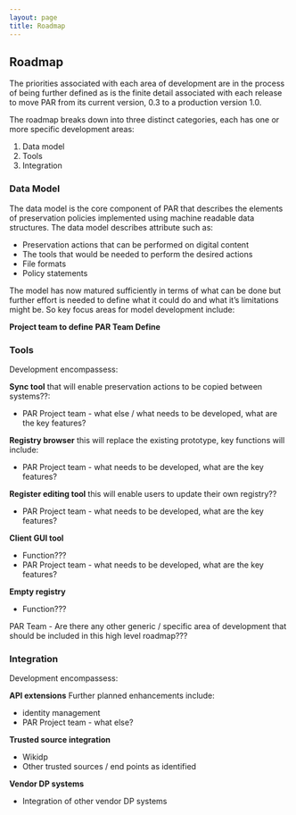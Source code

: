 ```yaml
---
layout: page
title: Roadmap
---
```


## Roadmap
The priorities associated with each area of development are in the process of being further defined as is the finite detail associated with each release to move PAR from its current version, 0.3 to a production version 1.0.

The roadmap breaks down into three distinct categories, each has one or more specific development areas:

1. Data model
2. Tools
3. Integration

### Data Model
The data model is the core component of PAR that describes the elements of preservation policies implemented using machine readable data structures. The data model describes attribute such as:
* Preservation actions that can be performed on digital content
* The tools that would be needed to perform the desired actions
* File formats
* Policy statements

The model has now matured sufficiently in terms of what can be done but further effort is needed to define what it could do and what it’s limitations might be. So key focus areas for model development include:

**Project team to define**
**PAR Team Define**



### Tools
Development encompassess:

**Sync tool** that will enable preservation actions to be copied between systems??:
* PAR Project team - what else / what needs to be developed, what are the key features?

**Registry browser** this will replace the existing prototype, key functions will include:
* PAR Project team - what needs to be developed, what are the key features?

**Register editing tool** this will enable users to update their own registry??
* PAR Project team - what needs to be developed, what are the key features? 

**Client GUI tool**
* Function???
* PAR Project team - what needs to be developed, what are the key features? 

**Empty registry**
* Function???

PAR Team - Are there any other generic / specific area of development that should be included in this high level roadmap???

### Integration
Development encompassess:

**API extensions** Further planned enhancements include:
* identity management
* PAR Project team - what else?

**Trusted source integration**
* Wikidp
* Other trusted sources / end points as identified

**Vendor DP systems**
* Integration of other vendor DP systems
